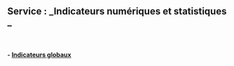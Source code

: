 ## Service : _Indicateurs numériques et statistiques _


<!-- ### 2. Les differentes ressources: -->

<br>

#### - [Indicateurs globaux](/guide/services/panels-and-graphs/global)

<br>
